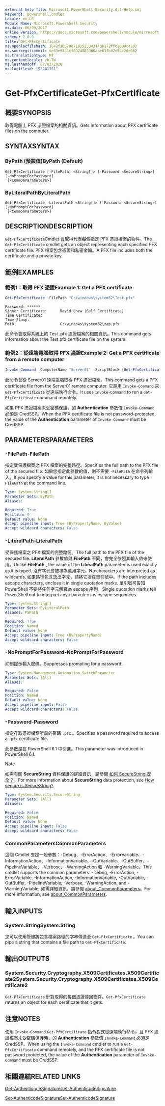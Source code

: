 ```yaml
---
external help file: Microsoft.PowerShell.Security.dll-Help.xml
keywords: powershell,cmdlet
Locale: en-US
Module Name: Microsoft.PowerShell.Security
ms.date: 06/09/2017
online version: https://docs.microsoft.com/powershell/module/microsoft.powershell.security/get-pfxcertificate?view=powershell-7&WT.mc_id=ps-gethelp
schema: 2.0.0
title: Get-PfxCertificate
ms.openlocfilehash: 1642f30579e71835233431438172ffc1000c4203
ms.sourcegitcommit: de63e9481cf8024883060aae61fb02c59c2de662
ms.translationtype: MT
ms.contentlocale: zh-TW
ms.lasthandoff: 07/03/2020
ms.locfileid: "93201751"
---
```

# <span data-ttu-id="f5424-103">Get-PfxCertificate</span><span class="sxs-lookup"><span data-stu-id="f5424-103">Get-PfxCertificate</span></span>

## <span data-ttu-id="f5424-104">概要</span><span class="sxs-lookup"><span data-stu-id="f5424-104">SYNOPSIS</span></span>
<span data-ttu-id="f5424-105">取得電腦上 PFX 憑證檔案的相關資訊。</span><span class="sxs-lookup"><span data-stu-id="f5424-105">Gets information about PFX certificate files on the computer.</span></span>

## <span data-ttu-id="f5424-106">SYNTAX</span><span class="sxs-lookup"><span data-stu-id="f5424-106">SYNTAX</span></span>

### <span data-ttu-id="f5424-107">ByPath (預設值)</span><span class="sxs-lookup"><span data-stu-id="f5424-107">ByPath (Default)</span></span>

```
Get-PfxCertificate [-FilePath] <String[]> [-Password <SecureString>] [-NoPromptForPassword]
 [<CommonParameters>]
```

### <span data-ttu-id="f5424-108">ByLiteralPath</span><span class="sxs-lookup"><span data-stu-id="f5424-108">ByLiteralPath</span></span>

```
Get-PfxCertificate -LiteralPath <String[]> [-Password <SecureString>] [-NoPromptForPassword]
 [<CommonParameters>]
```

## <span data-ttu-id="f5424-109">DESCRIPTION</span><span class="sxs-lookup"><span data-stu-id="f5424-109">DESCRIPTION</span></span>

<span data-ttu-id="f5424-110">`Get-PfxCertificate`Cmdlet 會取得代表每個指定 PFX 憑證檔案的物件。</span><span class="sxs-lookup"><span data-stu-id="f5424-110">The `Get-PfxCertificate` cmdlet gets an object representing each specified PFX certificate file.</span></span>
<span data-ttu-id="f5424-111">PFX 檔案包含憑證和私密金鑰。</span><span class="sxs-lookup"><span data-stu-id="f5424-111">A PFX file includes both the certificate and a private key.</span></span>

## <span data-ttu-id="f5424-112">範例</span><span class="sxs-lookup"><span data-stu-id="f5424-112">EXAMPLES</span></span>

### <span data-ttu-id="f5424-113">範例1：取得 PFX 憑證</span><span class="sxs-lookup"><span data-stu-id="f5424-113">Example 1: Get a PFX certificate</span></span>

```powershell
Get-PfxCertificate -FilePath "C:\windows\system32\Test.pfx"
```

```output
Password: ******
Signer Certificate:      David Chew (Self Certificate)
Time Certificate:
Time Stamp:
Path:                    C:\windows\system32\zap.pfx
```

<span data-ttu-id="f5424-114">此命令會取得系統上的 Test .pfx 憑證檔案的相關資訊。</span><span class="sxs-lookup"><span data-stu-id="f5424-114">This command gets information about the Test.pfx certificate file on the system.</span></span>

### <span data-ttu-id="f5424-115">範例2：從遠端電腦取得 PFX 憑證</span><span class="sxs-lookup"><span data-stu-id="f5424-115">Example 2: Get a PFX certificate from a remote computer</span></span>

```powershell
Invoke-Command -ComputerName "Server01" -ScriptBlock {Get-PfxCertificate -FilePath "C:\Text\TestNoPassword.pfx"} -Authentication CredSSP
```

<span data-ttu-id="f5424-116">此命令會從 Server01 遠端電腦取得 PFX 憑證檔案。</span><span class="sxs-lookup"><span data-stu-id="f5424-116">This command gets a PFX certificate file from the Server01 remote computer.</span></span> <span data-ttu-id="f5424-117">它是用 `Invoke-Command` 來 `Get-PfxCertificate` 從遠端執行命令。</span><span class="sxs-lookup"><span data-stu-id="f5424-117">It uses `Invoke-Command` to run a `Get-PfxCertificate` command remotely.</span></span>

<span data-ttu-id="f5424-118">如果 PFX 憑證檔案未受密碼保護，的 **Authentication** 參數值 `Invoke-Command` 必須是 CredSSP。</span><span class="sxs-lookup"><span data-stu-id="f5424-118">When the PFX certificate file is not password-protected, the value of the **Authentication** parameter of `Invoke-Command` must be CredSSP.</span></span>

## <span data-ttu-id="f5424-119">PARAMETERS</span><span class="sxs-lookup"><span data-stu-id="f5424-119">PARAMETERS</span></span>

### <span data-ttu-id="f5424-120">-FilePath</span><span class="sxs-lookup"><span data-stu-id="f5424-120">-FilePath</span></span>

<span data-ttu-id="f5424-121">指定受保護檔案之 PFX 檔案的完整路徑。</span><span class="sxs-lookup"><span data-stu-id="f5424-121">Specifies the full path to the PFX file of the secured file.</span></span> <span data-ttu-id="f5424-122">如果您指定此參數的值，則不需要 `-FilePath` 在命令列輸入。</span><span class="sxs-lookup"><span data-stu-id="f5424-122">If you specify a value for this parameter, it is not necessary to type `-FilePath` at the command line.</span></span>

```yaml
Type: System.String[]
Parameter Sets: ByPath
Aliases:

Required: True
Position: 0
Default value: None
Accept pipeline input: True (ByPropertyName, ByValue)
Accept wildcard characters: False
```

### <span data-ttu-id="f5424-123">-LiteralPath</span><span class="sxs-lookup"><span data-stu-id="f5424-123">-LiteralPath</span></span>

<span data-ttu-id="f5424-124">受保護檔案之 PFX 檔案的完整路徑。</span><span class="sxs-lookup"><span data-stu-id="f5424-124">The full path to the PFX file of the secured file.</span></span> <span data-ttu-id="f5424-125">**LiteralPath** 參數值與 **FilePath** 不同，會完全依照其輸入值來使用。</span><span class="sxs-lookup"><span data-stu-id="f5424-125">Unlike **FilePath** , the value of the **LiteralPath** parameter is used exactly as it is typed.</span></span> <span data-ttu-id="f5424-126">沒有字元會被視為萬用字元。</span><span class="sxs-lookup"><span data-stu-id="f5424-126">No characters are interpreted as wildcards.</span></span> <span data-ttu-id="f5424-127">如果路徑包含逸出字元，請將它括在單引號中。</span><span class="sxs-lookup"><span data-stu-id="f5424-127">If the path includes escape characters, enclose it in single quotation marks.</span></span> <span data-ttu-id="f5424-128">單引號可告知 PowerShell 不要將任何字元解釋為 escape 序列。</span><span class="sxs-lookup"><span data-stu-id="f5424-128">Single quotation marks tell PowerShell not to interpret any characters as escape sequences.</span></span>

```yaml
Type: System.String[]
Parameter Sets: ByLiteralPath
Aliases: PSPath

Required: True
Position: Named
Default value: None
Accept pipeline input: True (ByPropertyName)
Accept wildcard characters: False
```

### <span data-ttu-id="f5424-129">-NoPromptForPassword</span><span class="sxs-lookup"><span data-stu-id="f5424-129">-NoPromptForPassword</span></span>

<span data-ttu-id="f5424-130">抑制提示輸入密碼。</span><span class="sxs-lookup"><span data-stu-id="f5424-130">Suppresses prompting for a password.</span></span>

```yaml
Type: System.Management.Automation.SwitchParameter
Parameter Sets: (All)
Aliases:

Required: False
Position: Named
Default value: None
Accept pipeline input: False
Accept wildcard characters: False
```

### <span data-ttu-id="f5424-131">-Password</span><span class="sxs-lookup"><span data-stu-id="f5424-131">-Password</span></span>

<span data-ttu-id="f5424-132">指定存取憑證檔案所需的密碼 `.pfx` 。</span><span class="sxs-lookup"><span data-stu-id="f5424-132">Specifies a password required to access a `.pfx` certificate file.</span></span>

<span data-ttu-id="f5424-133">此參數是在 PowerShell 6.1 中引進。</span><span class="sxs-lookup"><span data-stu-id="f5424-133">This parameter was introduced in PowerShell 6.1.</span></span>

> [!NOTE]
> <span data-ttu-id="f5424-134">如需有關 **SecureString** 資料保護的詳細資訊，請參閱 [如何 SecureString 安全？](/dotnet/api/system.security.securestring#how-secure-is-securestring)。</span><span class="sxs-lookup"><span data-stu-id="f5424-134">For more information about **SecureString** data protection, see [How secure is SecureString?](/dotnet/api/system.security.securestring#how-secure-is-securestring).</span></span>

```yaml
Type: System.Security.SecureString
Parameter Sets: (All)
Aliases:

Required: False
Position: Named
Default value: None
Accept pipeline input: False
Accept wildcard characters: False
```

### <span data-ttu-id="f5424-135">CommonParameters</span><span class="sxs-lookup"><span data-stu-id="f5424-135">CommonParameters</span></span>

<span data-ttu-id="f5424-136">這個 Cmdlet 支援一般參數：-Debug、-ErrorAction、-ErrorVariable、-InformationAction、-InformationVariable、-OutVariable、-OutBuffer、-PipelineVariable、-Verbose、-WarningAction 和 -WarningVariable。</span><span class="sxs-lookup"><span data-stu-id="f5424-136">This cmdlet supports the common parameters: -Debug, -ErrorAction, -ErrorVariable, -InformationAction, -InformationVariable, -OutVariable, -OutBuffer, -PipelineVariable, -Verbose, -WarningAction, and -WarningVariable.</span></span> <span data-ttu-id="f5424-137">如需詳細資訊，請參閱 [about_CommonParameters](https://go.microsoft.com/fwlink/?LinkID=113216)。</span><span class="sxs-lookup"><span data-stu-id="f5424-137">For more information, see [about_CommonParameters](https://go.microsoft.com/fwlink/?LinkID=113216).</span></span>

## <span data-ttu-id="f5424-138">輸入</span><span class="sxs-lookup"><span data-stu-id="f5424-138">INPUTS</span></span>

### <span data-ttu-id="f5424-139">System.String</span><span class="sxs-lookup"><span data-stu-id="f5424-139">System.String</span></span>

<span data-ttu-id="f5424-140">您可以使用管線將包含檔案路徑的字串傳送至 `Get-PfxCertificate` 。</span><span class="sxs-lookup"><span data-stu-id="f5424-140">You can pipe a string that contains a file path to `Get-PfxCertificate`.</span></span>

## <span data-ttu-id="f5424-141">輸出</span><span class="sxs-lookup"><span data-stu-id="f5424-141">OUTPUTS</span></span>

### <span data-ttu-id="f5424-142">System.Security.Cryptography.X509Certificates.X509Certificate2</span><span class="sxs-lookup"><span data-stu-id="f5424-142">System.Security.Cryptography.X509Certificates.X509Certificate2</span></span>

<span data-ttu-id="f5424-143">`Get-PfxCertificate` 針對取得的每個憑證傳回物件。</span><span class="sxs-lookup"><span data-stu-id="f5424-143">`Get-PfxCertificate` returns an object for each certificate that it gets.</span></span>

## <span data-ttu-id="f5424-144">注意</span><span class="sxs-lookup"><span data-stu-id="f5424-144">NOTES</span></span>

<span data-ttu-id="f5424-145">使用 `Invoke-Command` `Get-PfxCertificate` 指令程式從遠端執行命令，且 PFX 憑證檔案未受密碼保護時，的 **Authentication** 參數值 `Invoke-Command` 必須是 CredSSP。</span><span class="sxs-lookup"><span data-stu-id="f5424-145">When using the `Invoke-Command` cmdlet to run a `Get-PfxCertificate` command remotely, and the PFX certificate file is not password protected, the value of the **Authentication** parameter of `Invoke-Command` must be CredSSP.</span></span>

## <span data-ttu-id="f5424-146">相關連結</span><span class="sxs-lookup"><span data-stu-id="f5424-146">RELATED LINKS</span></span>

[<span data-ttu-id="f5424-147">Get-AuthenticodeSignature</span><span class="sxs-lookup"><span data-stu-id="f5424-147">Get-AuthenticodeSignature</span></span>](Get-AuthenticodeSignature.md)

[<span data-ttu-id="f5424-148">Set-AuthenticodeSignature</span><span class="sxs-lookup"><span data-stu-id="f5424-148">Set-AuthenticodeSignature</span></span>](Set-AuthenticodeSignature.md)
